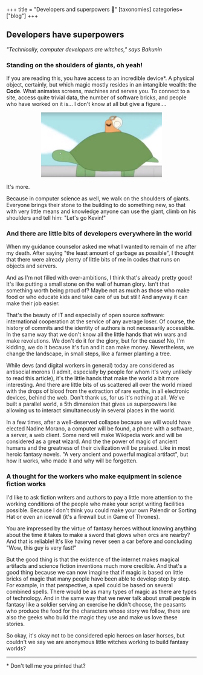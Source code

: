 +++
title = "Developers and superpowers 🦸"
[taxonomies]
categories=["blog"]
+++

## Developers have superpowers

_"Technically, computer developers are witches," says Bakunin_

### Standing on the shoulders of giants, __oh yeah!__

<!-- more -->

If you are reading this, you have access to an incredible device\*. A physical object, certainly, but which magic mostly resides in an intangible wealth: the __Code__. What animates screens, machines and serves you. To connect to a site, access quite trivial data, the number of software bricks, and people who have worked on it is... I don't know at all but give a figure.…

<p align="center">
    <img alt="weeeeee" src="/images/weeeee.png" width="320">
</p>

It's more.

Because in computer science as well, we walk on the shoulders of giants. Everyone brings their stone to the building to do something new, so that with very little means and knowledge anyone can use the giant, climb on his shoulders and tell him: "Let's go Kevin!"

### And there are little bits of developers everywhere in the world

When my guidance counselor asked me what I wanted to remain of me after my death. After saying "the least amount of garbage as possible", I thought that there were already plenty of little bits of me in codes that runs on objects and servers.

And as I'm not filled with over-ambitions, I think that's already pretty good! It's like putting a small stone on the wall of human glory. Isn't that something worth being proud of? Maybe not as much as those who make food or who educate kids and take care of us but still! And anyway it can make their job easier.

That's the beauty of IT and especially of open source software: international cooperation at the service of any average loser. Of course, the history of commits and the identity of authors is not necessarily accessible. In the same way that we don't know all the little hands that win wars and make revolutions. We don't do it for the glory, but for the cause! No, I'm kidding, we do it because it's fun and it can make money. Nevertheless, we change the landscape, in small steps, like a farmer planting a tree.

While devs (and digital workers in general) today are considered as antisocial morons (I admit, especially by people for whom it's very unlikely to read this article), it's the little hands that make the world a bit more interesting. And there are little bits of us scattered all over the world mixed with the drops of blood from the extraction of rare earths, in all electronic devices, behind the web.
Don't thank us, for us it's nothing at all. We've built a parallel world, a 5th dimension that gives us superpowers like allowing us to interact simultaneously in several places in the world.

In a few times, after a well-deserved collapse because we will would have elected Nadine Morano, a computer will be found, a phone with a software, a server, a web client. Some nerd will make Wikipedia work and will be considered as a great wizard. And the the power of magic of ancient humans and the greatness of their civilization will be praised.
Like in most heroic fantasy novels. "A very ancient and powerful magical artifact", but how it works, who made it and why will be  forgotten.

### A thought for the workers who make equipment in science fiction works

I'd like to ask fiction writers and authors to pay a little more attention to the working conditions of the people who make your script writing facilities possible.
Because I don't think you could make your own Palendir or Sorting Hat or even an icewall (it's a firewall but in Game of Thrones).

You are impressed by the virtue of fantasy heroes without knowing anything about the time it takes to make a sword that glows when orcs are nearby? And that is reliable! It's like having never seen a car before and concluding "Wow, this guy is very fast!"

But the good thing is that the existence of the internet makes magical artifacts and science fiction inventions much more credible. And that's a good thing because we can now imagine that if magic is based on little bricks of magic that many people have been able to develop step by step. For example, in that perspective, a spell could be based on several combined spells. There would be as many types of magic as there are types of technology. And in the same way that we never talk about small people in fantasy like a soldier serving an exercise he didn't choose, the peasants who produce the food for the characters whose story we follow, there are also the geeks who build the magic they use and make us love these stories.

So okay, it's okay not to be considered epic heroes on laser horses, but couldn't we say we are anonymous little witches working to build fantasy worlds?

---

\* Don't tell me you printed that?

